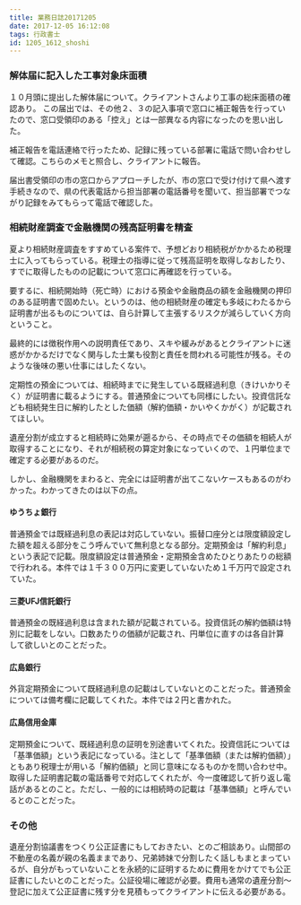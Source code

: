 ```yaml
---
title: 業務日誌20171205
date: 2017-12-05 16:12:08
tags: 行政書士
id: 1205_1612_shoshi
---
```


### 解体届に記入した工事対象床面積

１０月頭に提出した解体届について。クライアントさんより工事の総床面積の確認あり。
この届出では、その他２、３の記入事項で窓口に補正報告を行っていたので、窓口受領印のある「控え」とは一部異なる内容になったのを思い出した。

補正報告を電話連絡で行ったため、記録に残っている部署に電話で問い合わせして確認。こちらのメモと照合し、クライアントに報告。

<!--more-->

届出書受領印の市の窓口からアプローチしたが、市の窓口で受け付けて県へ渡す手続きなので、県の代表電話から担当部署の電話番号を聞いて、担当部署でつながり記録をみてもらって電話で確認した。

### 相続財産調査で金融機関の残高証明書を精査

夏より相続財産調査をすすめている案件で、予想どおり相続税がかかるため税理士に入ってもらっている。税理士の指導に従って残高証明を取得しなおしたり、すでに取得したものの記載について窓口に再確認を行っている。

要するに、相続開始時（死亡時）における預金や金融商品の額を金融機関の押印のある証明書で固めたい。というのは、他の相続財産の確定も多岐にわたるから証明書が出るものについては、自ら計算して主張するリスクが減らしていく方向ということ。

最終的には徴税作用への説明責任であり、スキや緩みがあるとクライアントに迷惑がかかるだけでなく関与した士業も役割と責任を問われる可能性が残る。そのような後味の悪い仕事にはしたくない。

定期性の預金については、相続時までに発生している既経過利息（きけいかりそく）が証明書に載るようにする。普通預金についても同様にしたい。投資信託なども相続発生日に解約したとした価額（解約価額・かいやくかがく）が記載されてほしい。

遺産分割が成立すると相続時に効果が遡るから、その時点でその価額を相続人が取得することになり、それが相続税の算定対象になっていくので、１円単位まで確定する必要があるのだ。

しかし、金融機関をまわると、完全には証明書が出てこないケースもあるのがわかった。わかってきたのは以下の点。

#### ゆうちょ銀行
普通預金では既経過利息の表記は対応していない。振替口座分とは限度額設定した額を超える部分をこう呼んでいて無利息となる部分。定期預金は「解約利息」という表記で記載。限度額設定は普通預金・定期預金含めたひとりあたりの総額で行われる。本件では１千３００万円に変更していないため１千万円で設定されていた。

#### 三菱UFJ信託銀行
普通預金の既経過利息は含まれた額が記載されている。投資信託の解約価額は特別に記載をしない。口数あたりの価額が記載され、円単位に直すのは各自計算して欲しいとのことだった。

#### 広島銀行
外貨定期預金について既経過利息の記載はしていないとのことだった。普通預金については備考欄に記載してくれた。本件では２円と書かれた。

#### 広島信用金庫
定期預金について、既経過利息の証明を別途書いてくれた。投資信託については「基準価額」という表記になっている。注として「基準価額（または解約価額）」ともあり税理士が用いる「解約価額」と同じ意味になるものかを問い合わせ中。取得した証明書記載の電話番号で対応してくれたが、今一度確認して折り返し電話があるとのこと。ただし、一般的には相続時の記載は「基準価額」と呼んでいるとのことだった。

### その他

遺産分割協議書をつくり公正証書にもしておきたい、とのご相談あり。山間部の不動産の名義が親の名義ままであり、兄弟姉妹で分割したく話しもまとまっているが、自分がもっていないことを永続的に証明するために費用をかけてでも公正証書にしたいとのことだった。公証役場に確認が必要。費用も通常の遺産分割〜登記に加えて公正証書に残す分を見積もってクライアントに伝える必要がある。